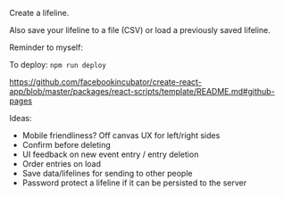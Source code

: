 Create a lifeline.

Also save your lifeline to a file (CSV) or load a previously saved lifeline.

Reminder to myself:

To deploy:
```npm run deploy```

https://github.com/facebookincubator/create-react-app/blob/master/packages/react-scripts/template/README.md#github-pages

Ideas:
- Mobile friendliness? Off canvas UX for left/right sides
- Confirm before deleting
- UI feedback on new event entry / entry deletion
- Order entries on load
- Save data/lifelines for sending to other people
- Password protect a lifeline if it can be persisted to the server
